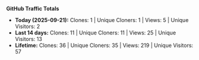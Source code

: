 
**GitHub Traffic Totals**

- **Today (2025-09-21):** Clones: 1 | Unique Cloners: 1 | Views: 5 | Unique Visitors: 2
- **Last 14 days:** Clones: 11 | Unique Cloners: 11 | Views: 25 | Unique Visitors: 13
- **Lifetime:** Clones: 36 | Unique Cloners: 35 | Views: 219 | Unique Visitors: 57
